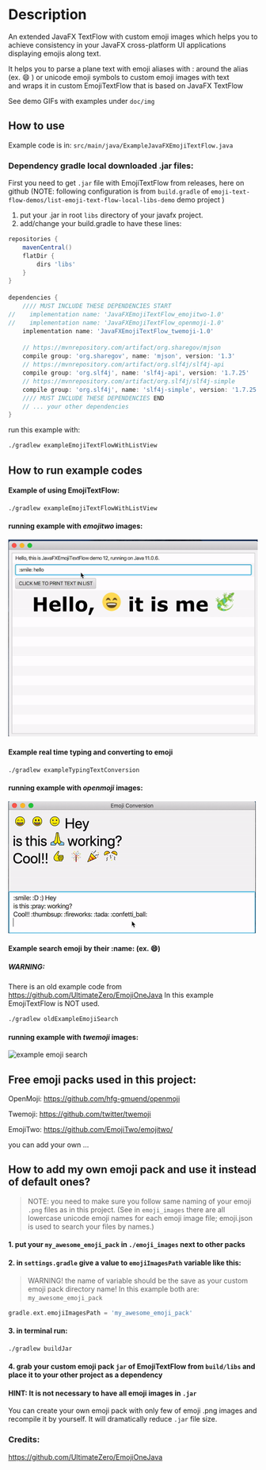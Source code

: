 # Description
An extended JavaFX TextFlow with custom emoji images 
which helps you to achieve consistency in your JavaFX 
cross-platform UI applications displaying emojis along text.

It helps you to parse a plane text with emoji aliases with : around the alias
(ex. :smile: ) or unicode emoji symbols
to custom emoji images with text  
and wraps it in custom EmojiTextFlow that is based on JavaFX TextFlow

See demo GIFs with examples under `doc/img`

## How to use
Example code is in:
`src/main/java/ExampleJavaFXEmojiTextFlow.java`

### Dependency gradle local downloaded .jar files:
First you need to get `.jar` file with EmojiTextFlow from releases, here on github
(NOTE: following configuration is from `build.gradle` of `emoji-text-flow-demos/list-emoji-text-flow-local-libs-demo` demo project )
1. put your .jar in root `libs` directory of your javafx project.
2. add/change your build.gradle to have these lines:

```groovy
repositories {
    mavenCentral()
    flatDir {
        dirs 'libs'
    }
}

dependencies {
    //// MUST INCLUDE THESE DEPENDENCIES START
//    implementation name: 'JavaFXEmojiTextFlow_emojitwo-1.0'
//    implementation name: 'JavaFXEmojiTextFlow_openmoji-1.0'
    implementation name: 'JavaFXEmojiTextFlow_twemoji-1.0'

    // https://mvnrepository.com/artifact/org.sharegov/mjson
    compile group: 'org.sharegov', name: 'mjson', version: '1.3'
    // https://mvnrepository.com/artifact/org.slf4j/slf4j-api
    compile group: 'org.slf4j', name: 'slf4j-api', version: '1.7.25'
    // https://mvnrepository.com/artifact/org.slf4j/slf4j-simple
    compile group: 'org.slf4j', name: 'slf4j-simple', version: '1.7.25'
    //// MUST INCLUDE THESE DEPENDENCIES END
    // ... your other dependencies
}
```


run this example with:
```bash
./gradlew exampleEmojiTextFlowWithListView
```

## How to run example codes

#### Example of using EmojiTextFlow:
```bash
./gradlew exampleEmojiTextFlowWithListView
```
#### running example with *emojitwo* images:
![example emoji text flow with list view](doc/img/example-emoji-text-flow-with-list-view.gif)


#### Example real time typing and converting to emoji
```bash
./gradlew exampleTypingTextConversion
```
#### running example with *openmoji* images:
![example text typing conversion](doc/img/example-text-typing-conversion.gif)


#### Example search emoji by their :name: (ex. :smile:)
##### WARNING: 
There is an old example code from https://github.com/UltimateZero/EmojiOneJava 
In this example EmojiTextFlow is NOT used. 
```bash
./gradlew oldExampleEmojiSearch
```
#### running example with *twemoji* images:
![example emoji search](doc/img/example-emoji-search.gif)


## Free emoji packs used in this project:

OpenMoji: https://github.com/hfg-gmuend/openmoji

Twemoji: https://github.com/twitter/twemoji

EmojiTwo: https://github.com/EmojiTwo/emojitwo/

you can add your own ...

## How to add my own emoji pack and use it instead of default ones?

> NOTE:
> you need to make sure you follow same naming of your 
> emoji `.png` files as in this project. 
> (See in `emoji_images` there are all 
> lowercase unicode emoji names for each emoji image file;
> emoji.json is used to search your files by names.)

#### 1. put your `my_awesome_emoji_pack` in `./emoji_images` next to other packs
#### 2. in `settings.gradle` give a value to `emojiImagesPath` variable like this:

> WARNING! the name of variable should be the save as your custom
> emoji pack directory name! In this example both are: `my_awesome_emoji_pack`
```gradle
gradle.ext.emojiImagesPath = 'my_awesome_emoji_pack'
```

#### 3. in terminal run:
```bash
./gradlew buildJar
```
#### 4. grab your custom emoji pack `jar` of EmojiTextFlow from `build/libs` and place it to your other project as a dependency

#### HINT: It is not necessary to have all emoji images in `.jar`
You can create your own emoji pack with 
only few of emoji .png images and recompile it by yourself. 
It will dramatically reduce `.jar` file size.

### Credits:
https://github.com/UltimateZero/EmojiOneJava